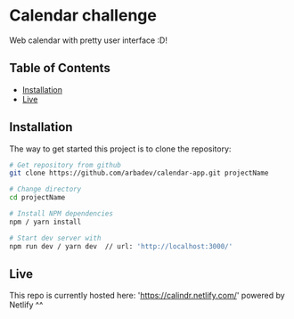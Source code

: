 # Calendar challenge

Web calendar with pretty user interface :D!

## Table of Contents

- [Installation](#installation)
- [Live](#live)

## Installation

The way to get started this project is to clone the repository:

```bash
# Get repository from github
git clone https://github.com/arbadev/calendar-app.git projectName

# Change directory
cd projectName

# Install NPM dependencies
npm / yarn install

# Start dev server with
npm run dev / yarn dev  // url: 'http://localhost:3000/'
```

## Live

This repo is currently hosted here: 'https://calindr.netlify.com/' powered by Netlify ^^
